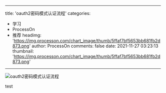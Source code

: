 
---
title: 'oauth2密码模式认证流程'
categories: 
 - 学习
 - ProcessOn
 - 推荐
headimg: 'https://img.processon.com/chart_image/thumb/5ffaf7bf5653bb681fb2d873.png'
author: ProcessOn
comments: false
date: 2021-11-27 03:23:13
thumbnail: 'https://img.processon.com/chart_image/thumb/5ffaf7bf5653bb681fb2d873.png'
---

<div>   
<img class="thumb" alt="oauth2密码模式认证流程" src="https://img.processon.com/chart_image/thumb/5ffaf7bf5653bb681fb2d873.png" referrerpolicy="no-referrer">
<p>test</p>  
</div>
            